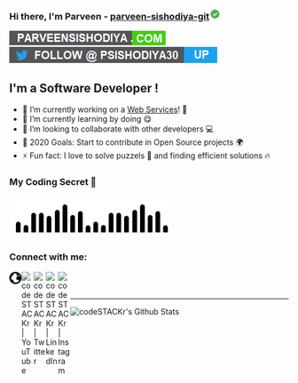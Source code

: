 
### Hi there, I'm Parveen - [parveen-sishodiya-git][website]![](verified20.png)


[![](parveensishodiya.png)](https://parveensishodiyaof.wixsite.com/erparveensishodiya)
[![](twitter.png)](https://twitter.com/psishodiya30)

## I'm a Software Developer !

- 🔭 I’m currently working on a [Web Services][website]! 🧰
- 🌱 I’m currently learning by doing 😋
- 👯 I’m looking to collaborate with other developers 💻
- 🥅 2020 Goals: Start to contribute in Open Source projects 🌍
- ⚡ Fun fact: I love to solve puzzels 🧩 and finding efficient solutions 🔥

### My Coding Secret 🤩
[![](myCodingSecret.gif)](https://wynk.in/music/detailsearch/le%20me%20love%20you?q=le%20me%20love%20you)

### Connect with me:

[<img align="left" alt="codeSTACKr.com" width="22px" src="https://raw.githubusercontent.com/iconic/open-iconic/master/svg/globe.svg" />][website]
[<img align="left" alt="codeSTACKr | YouTube" width="22px" src="https://cdn.jsdelivr.net/npm/simple-icons@v3/icons/youtube.svg" />][youtube]
[<img align="left" alt="codeSTACKr | Twitter" width="22px" src="https://cdn.jsdelivr.net/npm/simple-icons@v3/icons/twitter.svg" />][twitter]
[<img align="left" alt="codeSTACKr | LinkedIn" width="22px" src="https://cdn.jsdelivr.net/npm/simple-icons@v3/icons/linkedin.svg" />][linkedin]
[<img align="left" alt="codeSTACKr | Instagram" width="22px" src="https://cdn.jsdelivr.net/npm/simple-icons@v3/icons/instagram.svg" />][instagram]



<br />
<br />

---
<img align="left" alt="codeSTACKr's Github Stats" src="https://github-readme-stats.codestackr.vercel.app/api?username=parveen-sishodiya-git&show_icons=true&hide_border=true" />

[website]: https://parveensishodiyaof.wixsite.com/erparveensishodiya
[twitter]: https://twitter.com/psishodiya30
[youtube]: https://www.youtube.com/channel/UCd0JAq5ldBUfXJrIi8wshHg/featured?view_as=subscriber
[instagram]: https://www.instagram.com/praveen_sishodiya/
[linkedin]: https://linkedin.com/in/parveensishodiya
[webdevplaylist]: https://www.youtube.com/playlist?list=PLkwxH9e_vrAJ0WbEsFA9W3I1W-g_BTsbt
[jsplaylist]: https://www.youtube.com/playlist?list=PLkwxH9e_vrALRJKu7wfXby3MKeflhTu6B
[cssplaylist]: https://www.youtube.com/playlist?list=PLkwxH9e_vrALSdvZuEh6gqQdmDoDIoqz4
[reactplaylist]: https://www.youtube.com/playlist?list=PLkwxH9e_vrAK4TdffpxKY3QGyHCpxFcQ0
